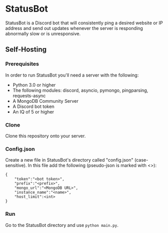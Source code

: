 # StatusBot

StatusBot is a Discord bot that will consistently ping a desired website or IP address and send out updates whenever the server is responding abnormally slow or is unresponsive.

## Self-Hosting

### Prerequisites

In order to run StatusBot you'll need a server with the following:

- Python 3.0 or higher
- The following modules: discord, asyncio, pymongo, pingparsing, requests-async
- A MongoDB Community Server
- A Discord bot token
- An IQ of 5 or higher

### Clone

Clone this repository onto your server.

### Config.json

Create a new file in StatusBot's directory called "config.json" (case-sensitive). In this file add the following (pseudo-json is marked with <>):

```
{
    "token":"<bot token>",
    "prefix":"<prefix>",
    "mongo_url":"<MongoDB URL>",
    "instance_name":"<name>",
    "host_limit":<int>
}
```

### Run

Go to the StatusBot directory and use `python main.py`. 